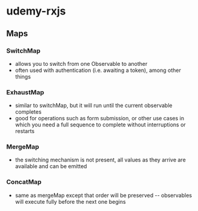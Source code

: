 # udemy-rxjs

## Maps

### SwitchMap

-   allows you to switch from one Observable to another
-   often used with authentication (i.e. awaiting a token), among other things

### ExhaustMap

-   similar to switchMap, but it will run until the current observable completes
-   good for operations such as form submission, or other use cases in which you need a full sequence to complete without interruptions or restarts

### MergeMap

-   the switching mechanism is not present, all values as they arrive are available and can be emitted

### ConcatMap

-   same as mergeMap except that order will be preserved -- observables will execute fully before the next one begins
